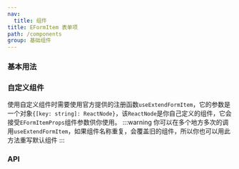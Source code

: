 ```yaml
---
nav:
  title: 组件
title: EFormItem 表单项
path: /components
group: 基础组件
---
```


### 基本用法

<code src="./demo/base.jsx"></code>

### 自定义组件

使用自定义组件时需要使用官方提供的注册函数`useExtendFormItem`，它的参数是一个对象`{[key: string]: ReactNode}`，该`ReactNode`是你自己定义的组件，它会接受`EFormItemProps`组件参数供你使用。
:::warning
你可以在多个地方多次的调用`useExtendFormItem`，如果组件名称重复，会覆盖旧的组件，所以你也可以用此方法重写默认组件
:::
<code src="./demo/extend.jsx"></code>

### API

<API EFormItem></API>
